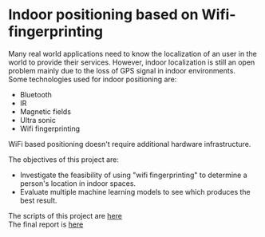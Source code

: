 # Indoor positioning based on Wifi-fingerprinting

Many real world applications need to know the localization of an user in 
the world to provide their services. However, indoor localization is still 
an open problem mainly due to the loss of GPS signal in indoor environments.
<br>
Some technologies used for indoor positioning are:

- Bluetooth
- IR
- Magnetic fields
- Ultra sonic
- Wifi fingerprinting

WiFi based positioning doesn't require additional hardware infrastructure.

The objectives of this project are:

- Investigate the feasibility of using "wifi fingerprinting" to determine 
a person's location in indoor spaces.
- Evaluate multiple machine learning models to see which produces the best 
result.

The scripts of this project are [here](https://github.com/edidduplan/Wifi_fingerprinting_location/tree/master/jupyter_scripts)<br>
The final report is [here](https://github.com/edidduplan/Wifi_fingerprinting_location/tree/master/Presentation/Edison_WiFi-positioning.pdf)


